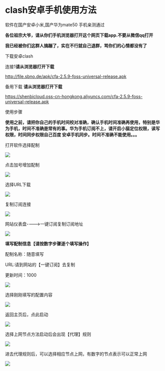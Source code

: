 #  clash安卓手机使用方法


软件在国产安卓小米,国产华为mate50 手机亲测通过

**各位祖宗大爷，请从你们手机浏览器打开这个网页下载app.不要从微信qq打开**

**我已经被你们这群人搞蹦了，实在不行就自己退群，骂你们的心情都没有了**




下载安卓clash  

 

连接1**请从浏览器打开下载**

http://file.sbno.de/apk/cfa-2.5.9-foss-universal-release.apk

备用下载 **请从浏览器打开下载**

https://shenbicloud.oss-cn-hongkong.aliyuncs.com/cfa-2.5.9-foss-universal-release.apk




使用步骤


**使用之前，请把你自己的手机时间校对准确，确认手机时间准确再使用，特别是华为手机，时间不准确是常有的事。华为手机订阅不上，请开启小猫定位权限，读写权限，时间同步权限自己百度 安卓手机同步。时间不准确不能使用。。。**


打开软件选择配制


![](../images/android_clash/1.jpg)

点击加号增加配制

![](../images/android_clash/2.jpg)

选择URL下载


![](../images/android_clash/3.jpg)


复制订阅连接


![](../images/android_clash/4.jpg)


网站仪表盘---->一键订阅复制订阅地址


![](../images/android_clash/4—_1.jpg)



**填写配制信息【请按数字步骤逐个填写操作】**

配制名称：随意填写

URL:请到网站的【一键订阅】去复制

更新时间：1000


![](../images/android_clash/5.jpg)


选择刚刚填写的配置内容

![](../images/android_clash/6.jpg)


返回主页后，点此启动

![](../images/android_clash/7.jpg)


选择上网节点方法启动后会出现【代理】规则


![](../images/android_clash/8.jpg)


进去代理规则后，可以选择相应节点上网，有数字的节点表示可以正常上网


![](../images/android_clash/9.jpg)